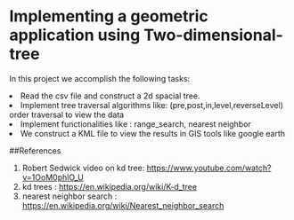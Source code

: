 # Implementing a geometric application using Two-dimensional-tree

In this project we accomplish the following tasks:
<li> Read the csv file and construct a 2d spacial tree.
<li> Implement tree traversal algorithms like: (pre,post,in,level,reverseLevel) order traversal to view the data
<li> Implement functionalities like : range_search, nearest neighbor
<li> We construct a KML file to view the results in GIS tools like google earth
  
##References
1. Robert Sedwick video on kd tree: https://www.youtube.com/watch?v=1OoM0phlO_U
2. kd trees : https://en.wikipedia.org/wiki/K-d_tree
3. nearest neighbor search : https://en.wikipedia.org/wiki/Nearest_neighbor_search

